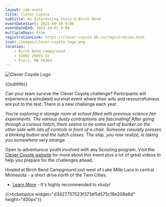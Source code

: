 ```yaml
---
layout: smb-event
title: Clever Coyote
subtitle: An Interesting Story @ Birch Bend
eventDateStart: 2023-09-30 9:00
eventDateEnd: 2023-10-01 9:00
multipleDays: true
registrationLink: https://clever-coyote.8b.io/registration.html
icon: /images/clever-coyote-logo.png
location:
    - Birch Bend Campground
    - 33082 268th St
    - Pierz, MN 56364
---
```


<div class="W(35%)--_s W(70%)--s M(a)">
<img src="{{@root.rootPath}}images/clever-coyote-logo.png" alt="Clever Coyote Logo" class="W(100%)" />
</div>

<div class="D(f) Jc(c) Fz(2em) Fw(b)">

{{subtitle}}

</div>

Can your team survive the Clever Coyote challenge? Participants will experience a simulated survival event where their wits and resourcefulness are put to the test. There is a new challenge each year.

*You're exploring a storage room at school filled with previous science fair experiments. The various dusty contraptions are fascinating! After going through a curious hatch, there seems to be some sort of bunker on the other side with lots of controls in front of a chair. Someone casually presses a blinking button and the hatch closes. The ship, you now realize, is taking you somewhere very strange.*

Open to adventurous youth involved with any Scouting program. Visit the [Clever Coyote website](https://clever-coyote.8b.io/) for more about this event plus a lot of great videos to help you prepare for the challenges ahead.

<div class="Mx(a) W(80%) Bdw(1px) M(1em) P(1em)">

Hosted at Birch Bend Campground just west of Lake Mille Lacs in central Minnesota - a short drive north of the Twin Cities.

</div>

* [Learn More](https://clever-coyote.8b.io/) - It's highly recommended to study!

{{>ticketspice widget="d3427757523f371af5d575c18e208e6d" height="400px"}}
